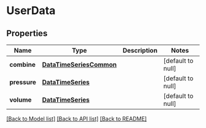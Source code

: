 # UserData
## Properties

Name | Type | Description | Notes
------------ | ------------- | ------------- | -------------
**combine** | [**DataTimeSeriesCommon**](DataTimeSeriesCommon.md) |  | [default to null]
**pressure** | [**DataTimeSeries**](DataTimeSeries.md) |  | [default to null]
**volume** | [**DataTimeSeries**](DataTimeSeries.md) |  | [default to null]

[[Back to Model list]](../README.md#documentation-for-models) [[Back to API list]](../README.md#documentation-for-api-endpoints) [[Back to README]](../README.md)


